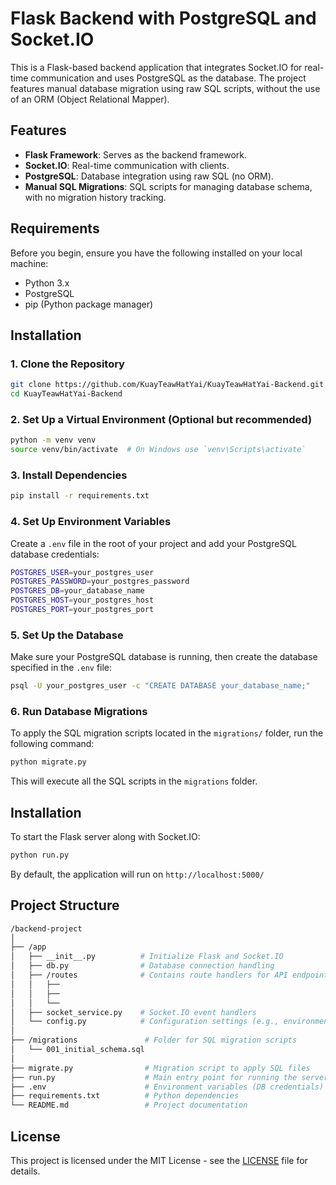# Flask Backend with PostgreSQL and Socket.IO

This is a Flask-based backend application that integrates Socket.IO for real-time communication and uses PostgreSQL as the database. The project features manual database migration using raw SQL scripts, without the use of an ORM (Object Relational Mapper).

## Features

- **Flask Framework**: Serves as the backend framework.
- **Socket.IO**: Real-time communication with clients.
- **PostgreSQL**: Database integration using raw SQL (no ORM).
- **Manual SQL Migrations**: SQL scripts for managing database schema, with no migration history tracking.
  
## Requirements

Before you begin, ensure you have the following installed on your local machine:

- Python 3.x
- PostgreSQL
- pip (Python package manager)

## Installation

### 1. Clone the Repository

```bash
git clone https://github.com/KuayTeawHatYai/KuayTeawHatYai-Backend.git
cd KuayTeawHatYai-Backend
```

### 2. Set Up a Virtual Environment (Optional but recommended)
```bash
python -m venv venv
source venv/bin/activate  # On Windows use `venv\Scripts\activate`
```

### 3. Install Dependencies
```bash
pip install -r requirements.txt
```

### 4. Set Up Environment Variables
Create a `.env` file in the root of your project and add your PostgreSQL database credentials:
```bash
POSTGRES_USER=your_postgres_user
POSTGRES_PASSWORD=your_postgres_password
POSTGRES_DB=your_database_name
POSTGRES_HOST=your_postgres_host
POSTGRES_PORT=your_postgres_port
```

### 5. Set Up the Database
Make sure your PostgreSQL database is running, then create the database specified in the `.env` file:
```bash
psql -U your_postgres_user -c "CREATE DATABASE your_database_name;"
```

### 6. Run Database Migrations
To apply the SQL migration scripts located in the `migrations/` folder, run the following command:
```bash
python migrate.py
```
This will execute all the SQL scripts in the `migrations` folder.

## Installation

To start the Flask server along with Socket.IO:
```bash
python run.py
```
By default, the application will run on `http://localhost:5000/`

## Project Structure

```bash
/backend-project
│
├── /app
│   ├── __init__.py          # Initialize Flask and Socket.IO
│   ├── db.py                # Database connection handling
│   ├── /routes              # Contains route handlers for API endpoints
│   │   ├──
│   │   ├──
│   │   └──
│   ├── socket_service.py    # Socket.IO event handlers
│   └── config.py            # Configuration settings (e.g., environment)
│
├── /migrations               # Folder for SQL migration scripts
│   └── 001_initial_schema.sql
│
├── migrate.py                # Migration script to apply SQL files
├── run.py                    # Main entry point for running the server
├── .env                      # Environment variables (DB credentials)
├── requirements.txt          # Python dependencies
└── README.md                 # Project documentation
```

## License

This project is licensed under the MIT License - see the [LICENSE](LICENSE) file for details.

